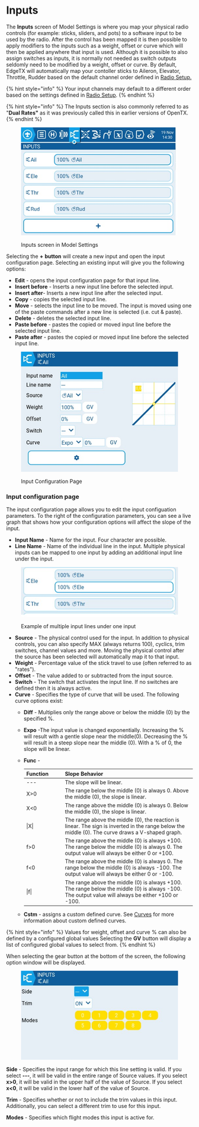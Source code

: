 # Inputs

The **Inputs** screen of Model Settings is where you map your physical radio controls (for example: sticks, sliders, and pots) to a software input to be used by the radio.  After the control has been mapped it is then possible to apply modifiers to the inputs such as a weight, offset or curve which will then be applied anywhere that input is used. Although it is possible to also assign switches as inputs, it is normally not needed as switch outputs seldomly need to be modified by a weight, offset or curve. By default, EdgeTX will automatically map your contoller sticks to Aileron, Elevator, Throttle, Rudder based on the default channel order defined in [Radio Setup.](../../radio-settings/radio-setup/)

{% hint style="info" %}
Your input channels may default to a different order based on the settings defined in [Radio Setup](../../radio-settings/radio-setup/).
{% endhint %}

{% hint style="info" %}
The Inputs section is also commonly referred to as "**Dual Rates"** as it was previously called this in earlier versions of OpenTX.&#x20;
{% endhint %}

<figure><img src="../../../../.gitbook/assets/inputs.jpg" alt=""><figcaption><p>Inputs screen in Model Settings</p></figcaption></figure>

Selecting the **+** **button** will create a new input and open the input configuration page. Selecting an existing input will give you the following options:

* **Edit** - opens the input configuration page for that input line.
* **Insert before** - Inserts a new input line before the selected input.
* **Insert after**- Inserts a new input line after the selected input.
* **Copy** - copies the selected input line.
* **Move** - selects the input line to be moved. The input is moved using one of the paste commands after a new line is selected (i.e. cut & paste).&#x20;
* **Delete** - deletes the selected input line.
* **Paste before** - pastes the copied or moved input line before the selected input line.
* **Paste after** - pastes the copied or moved input line before the selected input line.

<figure><img src="../../../../.gitbook/assets/Inputs2.jpg" alt=""><figcaption><p>Input Configuration Page</p></figcaption></figure>

### Input configuration page

The input configuration page allows you to edit the input configuation parameters. To the right of the configuration parameters, you can see a live graph that shows how your configuration options will affect the slope of the input.

* **Input Name** - Name for the input. Four character are possible.
* **Line Name** - Name of the individual line in the input. Multiple physical inputs can be mapped to one input by adding an additional input line under the input.

<figure><img src="../../../../.gitbook/assets/inputs2.jpg" alt=""><figcaption><p>Example of multiple input lines under one input</p></figcaption></figure>

* **Source** - The physical control used for the input. In addition to physical controls, you can also specify MAX (always returns 100), cyclics, trim switches, channel values and more. Moving the physical control after the source has been selected will automatically map it to that input.
* **Weight** - Percentage value of the stick travel to use (often referred to as "rates").&#x20;
* **Offset** - The value added to or subtracted from the input source.
* **Switch** - The switch that activates the input line. If no switches are defined then it is always active.
* **Curve** - Specifies the type of curve that will be used. The following curve options exist:
  * **Diff** - Multiplies only the range above or below the middle (0) by the specified %.
  * **Expo** -The input value is changed exponentially. Increasing the % will result with a gentle slope near the middle(0). Decreasing the % will result in a steep slope near the middle (0). With a % of 0, the slope will be linear.
  *   **Func** -

      <table><thead><tr><th width="116">Function</th><th width="575">Slope Behavior</th></tr></thead><tbody><tr><td>---</td><td>The slope will be linear.</td></tr><tr><td>X>0</td><td>The range below the middle (0) is always 0. Above the middle (0), the slope is linear.</td></tr><tr><td>X&#x3C;0</td><td>The range above the middle (0) is always 0. Below the middle (0), the slope is linear.</td></tr><tr><td>|X|</td><td>The range above the middle (0), the reaction is linear. The sign is inverted in the range below the middle (0). The curve draws a V-shaped graph.</td></tr><tr><td>f>0</td><td>The range above the middle (0) is always +100. The range below the middle (0) is always 0. The output value will always be either 0 or +100.</td></tr><tr><td>f&#x3C;0</td><td>The range above the middle (0) is always 0. The range below the middle (0) is always -100. The output value will always be either 0 or -100.</td></tr><tr><td>|f|</td><td>The range above the middle (0) is always +100. The range below the middle (0) is always -100. The output value will always be either +100 or -100.</td></tr></tbody></table>
  * **Cstm** - assigns a custom defined curve. See [Curves](../curves.md) for more information about custom defined curves.

{% hint style="info" %}
Values for weight, offset and curve % can also be defined by a configured global values Selecting the **GV** button will display a list of configured global values to select from.
{% endhint %}

When selecting the gear button at the bottom of the screen, the following option window will be displayed.

<figure><img src="../../../../.gitbook/assets/inputs3.jpg" alt=""><figcaption></figcaption></figure>

**Side** - Specifies the input range for which this line setting is valid. If you select **---**, it will be valid in the entire range of Source values. If you select **x>0**, it will be valid in the upper half of the value of Source. If you select **x<0**, it will be valid in the lower half of the value of Source.

**Trim** - Specifies whether or not to include the trim values in this input. Additionally, you can select a different trim to use for this input.

**Modes** - Specifies which flight modes this input is active for.
